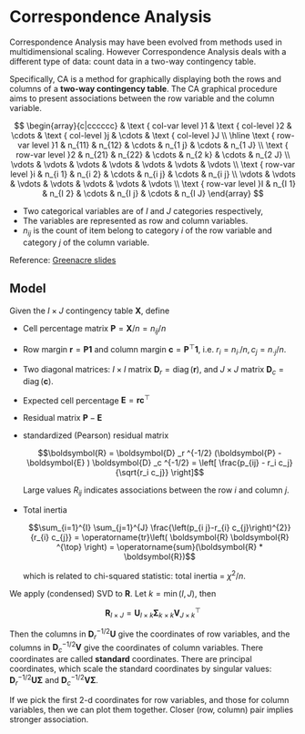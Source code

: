 # Correspondence Analysis

Correspondence Analysis may have been evolved from methods used in multidimensional scaling. However Correspondence Analysis deals with a different type of data: count data in a two-way contingency table.

Specifically, CA is a method for graphically displaying both the rows and columns of a **two-way contingency table**. The CA graphical procedure aims to present associations between the row variable and the column variable.

$$
\begin{array}{c|cccccc}
& \text { col-var level }1  & \text { col-level }2  & \cdots & \text { col-level }j  & \cdots & \text { col-level }J  \\
\hline \text { row-var level }1 & n_{11} & n_{12} & \cdots & n_{1 j} & \cdots & n_{1 J} \\
\text { row-var level }2  & n_{21} & n_{22} & \cdots & n_{2 k} & \cdots & n_{2 J} \\
\vdots & \vdots & \vdots & \vdots & \vdots & \vdots & \vdots \\
\text { row-var level }i  & n_{i 1} & n_{i 2} & \cdots & n_{i j} & \cdots & n_{i j} \\
\vdots & \vdots & \vdots & \vdots & \vdots & \vdots & \vdots \\
\text { row-var level }I  & n_{I 1} & n_{I 2} & \cdots & n_{I j} & \cdots & n_{I J}
\end{array}
$$

- Two categorical variables are of $I$ and $J$ categories respectively,
- The variables are represented as row and column variables.
- $n_{ij}$ is the count of item belong to category $i$ of the row variable and
category $j$ of the column variable.

Reference: [Greenacre slides](http://statmath.wu.ac.at/courses/CAandRelMeth/CARME1.pdf)

## Model

Given the $I \times J$ contingency table $\boldsymbol{X}$, define
- Cell percentage matrix $\boldsymbol{P} = \boldsymbol{X} /n = n_{ij}/n$
- Row margin $\boldsymbol{r} = \boldsymbol{P} \boldsymbol{1}$ and column margin $\boldsymbol{c}= \boldsymbol{P} ^{\top} \boldsymbol{1}$, i.e. $r_i = n_{i\cdot}/n, c_j = n_{\cdot j}/n$.
- Two diagonal matrices: $I\times I$ matrix $\boldsymbol{D} _r = \operatorname{diag}(\boldsymbol{r})$, and $J \times J$ matrix $\boldsymbol{D} _c = \operatorname{diag}(\boldsymbol{c})$.
- Expected cell percentage $\boldsymbol{E} = \boldsymbol{r} \boldsymbol{c} ^{\top}$
- Residual matrix $\boldsymbol{P} - \boldsymbol{E}$
- standardized (Pearson) residual matrix

  $$\boldsymbol{R} = \boldsymbol{D} _r ^{-1/2} (\boldsymbol{P} - \boldsymbol{E} ) \boldsymbol{D} _c ^{-1/2} = \left[ \frac{p_{ij} - r_i c_j}{\sqrt{r_i c_j}}  \right]$$

  Large values $R_{ij}$ indicates associations between the row $i$ and column $j$.

- Total inertia

  $$\sum_{i=1}^{I} \sum_{j=1}^{J} \frac{\left(p_{i j}-r_{i} c_{j}\right)^{2}}{r_{i} c_{j}} = \operatorname{tr}\left( \boldsymbol{R} \boldsymbol{R} ^{\top} \right) = \operatorname{sum}(\boldsymbol{R} * \boldsymbol{R})$$

  which is related to chi-squared statistic: total inertia = $\chi ^2 /n$.

We apply (condensed) SVD to $\boldsymbol{R}$. Let $k = \min (I, J)$, then

$$
\boldsymbol{R}_{I \times J} = \boldsymbol{U}_{I \times k} \boldsymbol{\Sigma}_{k \times k} \boldsymbol{V}_{J \times k} ^{\top}
$$

Then the columns in $\boldsymbol{D} _r ^{-1/2} \boldsymbol{U}$ give the coordinates of row variables, and the columns in $\boldsymbol{D} _c ^{-1/2} \boldsymbol{V}$ give the coordinates of column variables. There coordinates are called **standard** coordinates. There are principal coordinates, which scale the standard coordinates by singular values: $\boldsymbol{D} _r ^{-1/2} \boldsymbol{U} \boldsymbol{\Sigma}$ and $\boldsymbol{D} _c ^{-1/2} \boldsymbol{V} \boldsymbol{\Sigma}$.

If we pick the first 2-d coordinates for row variables, and those for column variables, then we can plot them together. Closer (row, column) pair implies stronger association.
